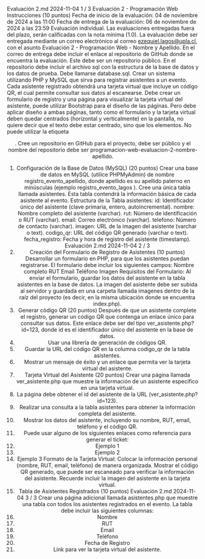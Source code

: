 Evaluación 2.md 2024-11-04
1 / 3
Evaluación 2 - Programación Web
Instrucciones (10 puntos)
Fecha de inicio de la evaluación: 04 de noviembre de 2024 a las 11:00
Fecha de entrega de la evaluación: 06 de noviembre de 2024 a las 23:59
Evaluación individual.
Las evaluaciones entregadas fuera del plazo, serán calificadas con la nota mínima (1.0).
La evaluación debe ser entregada mediante un correo electrónico al correo ezequiel.lagos@upla.cl,
con el asunto Evaluación 2 - Programación Web - Nombre y Apellido.
En el correo de entrega debe incluir el enlace al repositorio de GitHub donde se encuentra la evaluación.
Este debe ser un repositorio público.
En el repositorio debe incluir el archivo sql con la estructura de la base de datos y los datos de prueba.
Debe llamarse database.sql.
Crear un sistema utilizando PHP y MySQL que sirva para registrar asistentes a un evento. Cada asistente
registrado obtendrá una tarjeta virtual que incluye un código QR, el cual permite consultar sus datos al
escanearse.
Debe crear un formulario de registro y una página para visualizar la tarjeta virtual del asistente, puede utilizar
Bootstrap para el diseño de las páginas. Pero debe aplicar diseño a ambas páginas, tanto como el formulario y la
tarjeta virtual deben quedar centrados (horizontal y verticalmente) en la pantalla, no quiere decir que el texto
debe estar centrado, sino que los elementos. No puede utilizar la etiqueta <center>.
Cree un repositorio en GitHub para el proyecto, debe ser público y el nombre del repositorio debe ser
programacion-web-evaluacion-2-nombre-apellido.
1. Configuración de la Base de Datos (MySQL) (20 puntos)
Crear una base de datos en MySQL (utilice PHPMyAdmin) de nombre registro_evento_apellido, donde
apellido es su apellido paterno en minúsculas (ejemplo registro_evento_lagos ). Cree una única tabla
llamada asistentes. Esta tabla contendrá la información básica de cada asistente al evento.
Estructura de la Tabla asistentes:
id: Identificador único del asistente (clave primaria, entero, autoincremental).
nombre: Nombre completo del asistente (varchar).
rut: Número de identificación o RUT (varchar).
email: Correo electrónico (varchar).
telefono: Número de contacto (varchar).
imagen: URL de la imagen del asistente (varchar o text).
codigo_qr: URL del código QR generado (varchar o text).
fecha_registro: Fecha y hora de registro del asistente (timestamp).
Evaluación 2.md 2024-11-04
2 / 3
2. Creación del Formulario de Registro de Asistentes (10 puntos)
Desarrollar un formulario en PHP, para que los asistentes puedan registrarse. El formulario debe incluir los
siguientes campos:
Nombre completo
RUT
Email
Teléfono
Imagen
Requisitos del Formulario:
Al enviar el formulario, guardar los datos del asistente en la tabla asistentes en la base de datos.
La imagen del asistente debe ser subida al servidor y guardada en una carpeta llamada imagenes dentro
de la raíz del proyecto (es decir, en la misma ubicación donde se encuentra index.php).
3. Generar código QR (20 puntos)
Después de que un asistente complete el registro, generar un código QR que contenga un enlace único para
consultar sus datos. Este enlace debe ser del tipo ver_asistente.php?id=123, donde id es el identificador
único del asistente en la base de datos.
1. Usar una librería de generación de códigos QR.
2. Guardar la URL del código QR en la columna codigo_qr de la tabla asistentes.
3. Mostrar un mensaje de éxito y un enlace que permita ver la tarjeta virtual del asistente.
4. Tarjeta Virtual del Asistente (20 puntos)
Crear una página llamada ver_asistente.php que muestre la información de un asistente específico en una
tarjeta virtual.
1. La página debe obtener el id del asistente de la URL (ver_asistente.php?id=123).
2. Realizar una consulta a la tabla asistentes para obtener la información completa del asistente.
3. Mostrar los datos del asistente, incluyendo su nombre, RUT, email, teléfono y el código QR.
4. Puede usar alguno de los siguientes enlaces como referencia para generar el ticket:
1. Ejemplo 1
2. Ejemplo 2
3. Ejemplo 3
Formato de la Tarjeta Virtual:
Colocar la información personal (nombre, RUT, email, teléfono) de manera organizada.
Mostrar el código QR generado, que puede ser escaneado para verificar la información del asistente.
Recuerde incluir la imagen del asistente en la tarjeta virtual.
5. Tabla de Asistentes Registrados (10 puntos)
Evaluación 2.md 2024-11-04
3 / 3
Crear una página adicional llamada asistentes.php que muestre una tabla con todos los asistentes registrados
en el evento. La tabla debe incluir las siguientes columnas:
1. Nombre
2. RUT
3. Email
4. Teléfono
5. Fecha de Registro
6. Link para ver la tarjeta virtual del asistente.